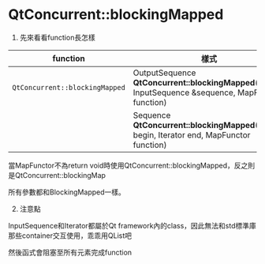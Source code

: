 # QtConcurrent::blockingMapped

1. 先來看看function長怎樣


| function        | 樣式           |
| ------------- |-------------|
| `QtConcurrent::blockingMapped`       | OutputSequence **QtConcurrent::blockingMapped**(const InputSequence &sequence, MapFunctor function)     | 
|         | Sequence **QtConcurrent::blockingMapped**(Iterator begin, Iterator end, MapFunctor function)     |

當MapFunctor不為return void時使用QtConcurrent::blockingMapped，反之則是QtConcurrent::blockingMap

所有參數都和BlockingMapped一樣。

2. 注意點

InputSequence和Iterator都屬於Qt framework內的class，因此無法和std標準庫那些container交互使用，乖乖用QList吧

然後函式會阻塞至所有元素完成function



